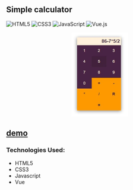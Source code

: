 
<!-- Сменить -->

## Simple calculator

![HTML5](https://img.shields.io/badge/html5-%23E34F26.svg?style=for-the-badge&logo=html5&logoColor=white)
![CSS3](https://img.shields.io/badge/css3-%231572B6.svg?style=for-the-badge&logo=css3&logoColor=white)
![JavaScript](https://img.shields.io/badge/javascript-%23323330.svg?style=for-the-badge&logo=javascript&logoColor=%23F7DF1E)
![Vue.js](https://img.shields.io/badge/vuejs-%2335495e.svg?style=for-the-badge&logo=vuedotjs&logoColor=%234FC08D)

<div align="center"><img src="https://github.com/juliaDooby/Simple-calculator/blob/main/simple_calc.JPG" width="30%" height="20%"></img></div>

  [demo](https://juliadooby.github.io/Simple-calculator/)
---
<!--
 ### Development: 

* The calculator calculates the total cost of the trip and displays information in the order field  
---
-->
### Technologies Used:

* HTML5
* CSS3
* Javascript
* Vue
